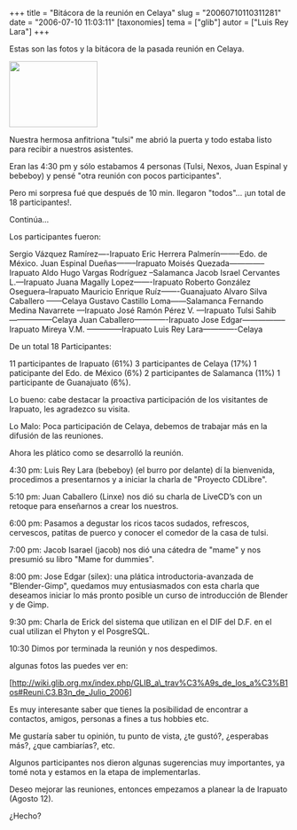 +++
title = "Bitácora de la reunión en Celaya"
slug = "20060710110311281"
date = "2006-07-10 11:03:11"
[taxonomies]
tema = ["glib"]
autor = ["Luis Rey Lara"]
+++

Estas son las fotos y la bitácora de la pasada reunión en Celaya.

<a href="http://www.glib.org.mx/images/articles/20060710110311281_1_original.JPG" title="Ver imagen sin proporción"><img width="159" height="119" src="http://www.glib.org.mx/images/articles/20060710110311281_1.JPG" alt=""></a>

Nuestra hermosa anfitriona "tulsi" me abrió la puerta y todo estaba
listo para recibir a nuestros asistentes.

Eran las 4:30 pm y sólo estabamos 4 personas (Tulsi, Nexos, Juan Espinal
y bebeboy) y pensé "otra reunión con pocos participantes".

Pero mi sorpresa fué que después de 10 min. llegaron "todos"… ¡un total
de 18 participantes!.

Continúa…

<!-- more -->
Los participantes fueron:

Sergio Vázquez Ramírez—-Irapuato Eric Herrera Palmerín——–Edo. de México.
Juan Espinal Dueñas——–Irapuato Moisés Quezada————–Irapuato Aldo Hugo
Vargas Rodríguez –Salamanca Jacob Israel Cervantes L.—Irapuato Juana
Magally Lopez——-Irapuato Roberto González Oseguera–Irapuato Mauricio
Enrique Ruíz——-Guanajuato Alvaro Silva Caballero ——Celaya Gustavo
Castillo Loma——Salamanca Fernando Medina Navarrete —Irapuato José Ramón
Pérez V. —Irapuato Tulsi Sahib—————–Celaya Juan Caballero————-Irapuato
Jose Edgar—————–Irapuato Mireya V.M. ————–Irapuato Luis Rey
Lara————-Celaya

De un total 18 Participantes:

11 participantes de Irapuato (61%) 3 participantes de Celaya (17%) 1
paticipante del Edo. de México (6%) 2 participantes de Salamanca (11%) 1
participante de Guanajuato (6%).

Lo bueno: cabe destacar la proactiva participación de los visitantes de
Irapuato, les agradezco su visita.

Lo Malo: Poca participación de Celaya, debemos de trabajar más en la
difusión de las reuniones.

Ahora les plático como se desarrolló la reunión.

4:30 pm: Luis Rey Lara (bebeboy) (el burro por delante) dí la
bienvenida, procedimos a presentarnos y a iniciar la charla de "Proyecto
CDLibre".

5:10 pm: Juan Caballero (Linxe) nos dió su charla de LiveCD’s con un
retoque para enseñarnos a crear los nuestros.

6:00 pm: Pasamos a degustar los ricos tacos sudados, refrescos,
cervescos, patitas de puerco y conocer el comedor de la casa de tulsi.

7:00 pm: Jacob Isarael (jacob) nos dió una cátedra de "mame" y nos
presumió su libro "Mame for dummies".

8:00 pm: Jose Edgar (silex): una plática introductoria-avanzada de
"Blender-Gimp", quedamos muy entusiasmados con esta charla que deseamos
iniciar lo más pronto posible un curso de introducción de Blender y de
Gimp.

9:30 pm: Charla de Erick del sistema que utilizan en el DIF del D.F. en
el cual utilizan el Phyton y el PosgreSQL.

10:30 Dimos por terminada la reunión y nos despedimos.

algunas fotos las puedes ver en:

\[<a href="http://wiki.glib.org.mx/index.php/GLIB_a_trav%C3%A9s_de_los_a%C3%B1os#Reuni.C3.B3n_de_Julio_2006">http://wiki.glib.org.mx/index.php/GLIB_a\_trav%C3%A9s_de_los_a%C3%B1os#Reuni.C3.B3n_de_Julio_2006</a>\]

Es muy interesante saber que tienes la posibilidad de encontrar a
contactos, amigos, personas a fines a tus hobbies etc.

Me gustaría saber tu opinión, tu punto de vista, ¿te gustó?, ¿esperabas
más?, ¿que cambiarías?, etc.

Algunos participantes nos dieron algunas sugerencias muy importantes, ya
tomé nota y estamos en la etapa de implementarlas.

Deseo mejorar las reuniones, entonces empezamos a planear la de Irapuato
(Agosto 12).

¿Hecho?

